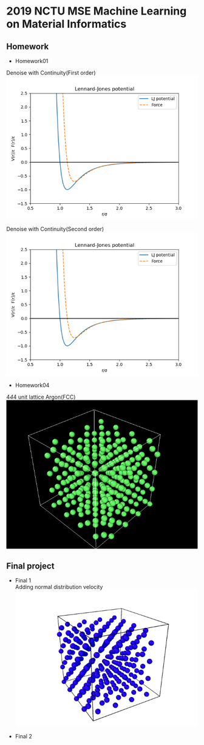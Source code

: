 # 2019 NCTU MSE Machine Learning on Material Informatics

## Homework
* Homework01 

Denoise with Continuity(First order)
![1](https://github.com/acctouhou/Introduction-Computational-Materials-Science/blob/master/HW/HW1/LJ.png)  

Denoise with Continuity(Second order)  
![2](https://github.com/acctouhou/Introduction-Computational-Materials-Science/blob/master/HW/HW1/LJ.png)  

* Homework04  

4*4*4 unit lattice Argon(FCC)  
![lattice](https://github.com/acctouhou/Introduction-Computational-Materials-Science/blob/master/HW/HW2/fcc.PNG)  

## Final project  

* Final 1   
Adding normal distribution velocity  
![velocity](https://github.com/acctouhou/Introduction-Computational-Materials-Science/blob/master/HW/HW3/V.gif)  

* Final 2   
